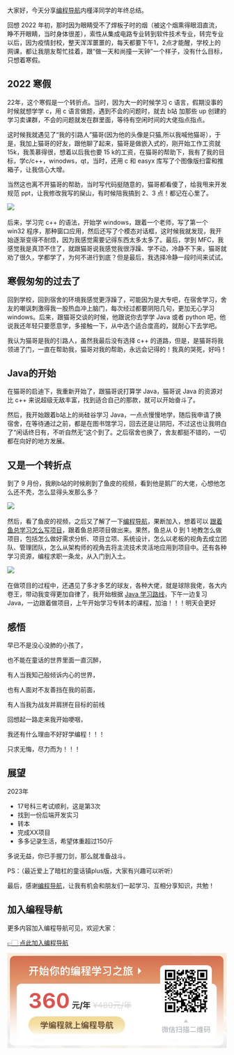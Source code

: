 大家好，今天分享[编程导航](https://mp.weixin.qq.com/s?__biz=MzI1NDczNTAwMA==&mid=2247524980&idx=2&sn=9ddcdb6c52aa096ed4c5ad0ced946a7d&chksm=e9c28583deb50c95f3c2665713a8bbc372c68332b3bfb846cf4b23af3f1cc07164832a291335&token=689599617&lang=zh_CN&scene=21#wechat_redirect)内槿泽同学的年终总结。


回想 2022 年初，那时因为眼睛受不了焊板子时的烟（被这个烟熏得眼泪直流，睁不开眼睛，当时身体很差），索性从集成电路专业转到软件技术专业，转完专业以后，因为疫情封校，整天浑浑噩噩的，每天都要下午1，2点才能醒，学校上的网课，都让我朋友帮忙挂着，跟“做一天和尚撞一天钟”一个样子，没有什么目标，只想着寒假。

## 2022 寒假



22年，这个寒假是一个转折点。当时，因为大一的时候学习 c 语言，假期没事的时候就想学学 c，用 c 语言做题，遇到不会的问题时，就去 b站 加那些 up 创建的学习卖课群，不会的问题就发在群里面，等待有空闲时间的大佬指点指点。

这时候我就遇见了“我的引路人”猫哥(因为他的头像是只猫,所以我喊他猫哥），于是，我加上猫哥的好友，跟他聊了起来，猫哥是做嵌入式的，刚开始工作工资就15k，我羡慕得很，想着以后我也要 15 k的工资，在猫哥的帮助下，我有了我的目标，学c/c++，winodws，qt，当时，还用 c 和 easyx 库写了个图像版扫雷和推箱子，让我信心大增。

当然这也离不开猫哥的帮助，当时写代码挺随意的，猫哥都看傻了，给我甩来开发规范 ppt，让我修改我写的屎山，有时候陪我搞到 2、3 点！都记在心里了。


![](https://files.mdnice.com/user/31817/b1893da5-ae1d-4d60-bc36-11b52a0e4d53.png)


后来，学习完 c++ 的语法，开始学 windows，跟着一个老师，写了第一个 win32 程序，那种窗口应用，然后还写了个模态对话框，这时候我就发现，我开始逐渐变得不耐烦，因为我感觉需要记得东西太多太多了。最后，学到 MFC，我感觉我是真顶不住了，就跟猫哥说我感觉我很浮躁、学不动，冷静不下来，猫哥就劝了很久，学都学了，为何不进行到底？但是最后，我选择冷静一段时间来试试。



## 寒假匆匆的过去了



回到学校，回到宿舍的环境我感觉更浮躁了，可能因为是大专吧，在宿舍学习，舍友的嘲讽刺激得我一股热血冲上脑门，每次经过都要阴阳几句，更加无心学习 windows。后来，跟猫哥交谈的时候，他跟说你去学学 Java 或者 python 吧，他说我还年轻只要愿意学，多接触一下，从中选个适合度高的，就耐心下去学吧。


我认为猫哥是我的引路人，虽然我最后没有选择 c++ 的道路，但是，是猫哥将我领进了门，一直在帮助我，猫哥对我的帮助，永远会记得的！我真的哭死，好吗！



## Java的开始

在猫哥的启迪下，我重新开始了，跟猫哥说打算学 Java，猫哥说 Java 的资源对比 c++ 来说超级无敌丰富，找到适合自己的那款，就可以开始奋斗了。

然后，我开始跟着b站上的尚硅谷学习 Java，一点点慢慢地学，随后我申请了换宿舍，在等待通过之前，都是在图书馆学习，回去还是让阴阳，不过这也让我明白了“闲话终日有，不听自然无”这个到了。之后宿舍也换了，舍友都挺不错的，一切都在向好的地方发展。

## 又是一个转折点

到了 9 月份，我刷b站的时候刷到了鱼皮的视频，看到他是鹅厂的大佬，心想他怎么还不秃，怎么显得头发那么多？


![](https://files.mdnice.com/user/31817/041fb52a-3d25-4804-b190-b2b7960c6b34.png)


然后，看了鱼皮的视频，之后又了解了一下[编程导航](https://mp.weixin.qq.com/s?__biz=MzI1NDczNTAwMA==&mid=2247524980&idx=2&sn=9ddcdb6c52aa096ed4c5ad0ced946a7d&chksm=e9c28583deb50c95f3c2665713a8bbc372c68332b3bfb846cf4b23af3f1cc07164832a291335&token=1681036854&lang=zh_CN&scene=21#wechat_redirect)，果断加入，想着可以 [跟着鱼总学习怎么写项目](https://mp.weixin.qq.com/s/IgBVp-BJrzoc7vloWrX4ww)，跟着鱼总把项目做出来。果然，鱼总从 0 到 1 地教怎么做项目，包括怎么做好需求分析、项目立项、系统设计，怎么以老板的视角去成立团队、管理团队，怎么从架构师的视角去将主流技术灵活地应用到项目中。还有各种学习资源，编程求职一条龙，从入门到入土。


![](https://files.mdnice.com/user/31817/ab908b18-1f06-4ad1-b9ef-183b5dfb738f.png)


在做项目的过程中，还遇见了多才多艺的球友，各种大佬，就是球除我佬，各大内卷王，带动我变得更加自律了，我开始根据 [Java 学习路线](https://mp.weixin.qq.com/s/5r1-kkAr7j-nPSD2YWXuSg)，下午一边复习 Java，一边跟着做项目，上午开始学习专转本的课程，加油！！！明天会更好



## 感悟


早已不是没心没肺的小孩了，

也不能在童话的世界里面一直沉醉，

有人当我知己般倾诉内心的世界，

也有人面对不友善挡在我的前面，

有人当我为战友并肩拼在目标的前线

回想起一路走来我开始哽咽，

我还有什么理由不好好学编程！！！

只求无悔，尽力而为！！！



## 展望


2023年

- 17号科三考试顺利，这是第3次
- 找到一份后端开发实习
- 转本
- 完成XX项目
- 多多记录生活，希望体重超过150斤

多说无益，你已手握刀剑，那么就准备战斗。

PS：（最近爱上了暗杠的童话镇plus版，大家有兴趣可以听听）

最后，感谢[编程导航](https://mp.weixin.qq.com/s?__biz=MzI1NDczNTAwMA==&mid=2247524980&idx=2&sn=9ddcdb6c52aa096ed4c5ad0ced946a7d&chksm=e9c28583deb50c95f3c2665713a8bbc372c68332b3bfb846cf4b23af3f1cc07164832a291335&token=689599617&lang=zh_CN&scene=21#wechat_redirect)，让我有机会和朋友们一起学习、互相分享知识，共勉！

## 加入编程导航

更多内容加入编程导航可见，欢迎大家：

[👉🏻 点此加入编程导航](https://yuyuanweb.feishu.cn/wiki/SDtMwjR1DituVpkz5MLc3fZLnzb)

![微信扫码领券加入](../../../image/join_us.png)

